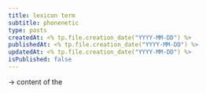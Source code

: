 ```yaml
---
title: lexicon term
subtitle: phonenetic
type: posts
createdAt: <% tp.file.creation_date("YYYY-MM-DD") %>
publishedAt: <% tp.file.creation_date("YYYY-MM-DD") %>
updatedAt: <% tp.file.creation_date("YYYY-MM-DD") %>
isPublished: false
---
```


→ content of the



